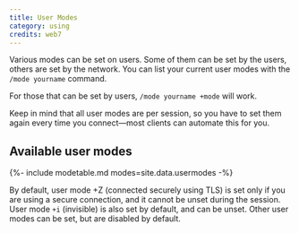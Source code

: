 ```yaml
---
title: User Modes
category: using
credits: web7
---
```


Various modes can be set on users. Some of them can be set by the users, others
are set by the network. You can list your current user modes with the
`/mode yourname` command.

For those that can be set by users, `/mode yourname +mode` will work.

Keep in mind that all user modes are per session, so you have to set them again
every time you connect—most clients can automate this for you.

## Available user modes

{%- include modetable.md modes=site.data.usermodes -%}

By default, user mode +Z (connected securely using TLS) is set only if you are
using a secure connection, and it cannot be unset during the session. User
mode `+i` (invisible) is also set by default, and can be unset. Other user
modes can be set, but are disabled by default.

